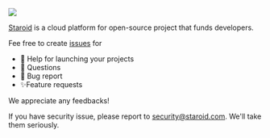 ![](https://docs.staroid.com/_images/staroid_logo.svg)

[Staroid](https://staroid.com) is a cloud platform for open-source project that funds developers.

Fee free to create [issues](https://github.com/staroids/community/issues) for 

 - 🚀 Help for launching your projects
 - 🤔 Questions
 - 🐞 Bug report
 - ✨Feature requests

We appreciate any feedbacks!

If you have security issue, please report to security@staroid.com. We'll take them seriously.
